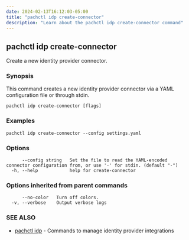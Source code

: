 ```yaml
---
date: 2024-02-13T16:12:03-05:00
title: "pachctl idp create-connector"
description: "Learn about the pachctl idp create-connector command"
---
```


## pachctl idp create-connector

Create a new identity provider connector.

### Synopsis

This command creates a new identity provider connector via a YAML configuration file or through stdin.

```
pachctl idp create-connector [flags]
```

### Examples

```
pachctl idp create-connector --config settings.yaml
```

### Options

```
      --config string   Set the file to read the YAML-encoded connector configuration from, or use '-' for stdin. (default "-")
  -h, --help            help for create-connector
```

### Options inherited from parent commands

```
      --no-color   Turn off colors.
  -v, --verbose    Output verbose logs
```

### SEE ALSO

* [pachctl idp](../pachctl_idp)	 - Commands to manage identity provider integrations

